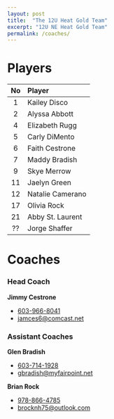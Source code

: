 ```yaml
---
layout: post
title:  "The 12U Heat Gold Team"
excerpt: "12U NE Heat Gold Team"
permalink: /coaches/
---
```

# Players

|No  | Player |
|:----:|:--------|
| 1  |Kailey Disco|
| 2  |Alyssa Abbott|
| 4  |Elizabeth Rugg|
| 5  |Carly DiMento|
| 6  |Faith Cestrone|
| 7  |Maddy Bradish|
| 9  |Skye Merrow|
| 11 |Jaelyn Green|
| 12 |Natalie Camerano|
| 17 |Olivia Rock|
| 21 |Abby St. Laurent|
| ?? |Jorge Shaffer|

# Coaches
### Head Coach
**Jimmy Cestrone**
* [603-966-8041](tel:+1-603-966-8041)
* [jamces6@comcast.net](mailto:jamces6@comcast.net)

### Assistant Coaches
**Glen Bradish**
* [603-714-1928](tel:+1-603-714-1928)
* [gbradish@myfairpoint.net](mailto:gbradish@myfairpoint.net)

**Brian Rock**
* [978-866-4785](tel:+1-978-866-4785)
* [brocknh75@outlook.com](mailto:brocknh75@outlook.com)
